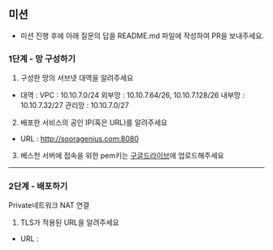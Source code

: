 ## 미션

* 미션 진행 후에 아래 질문의 답을 README.md 파일에 작성하여 PR을 보내주세요.

### 1단계 - 망 구성하기
1. 구성한 망의 서브넷 대역을 알려주세요
- 대역 : 
VPC : 10.10.7.0/24
외부망 : 10.10.7.64/26, 10.10.7.128/26
내부망 : 10.10.7.32/27
관리망 : 10.10.7.0/27
2. 배포한 서비스의 공인 IP(혹은 URL)를 알려주세요

- URL : http://sooragenius.com:8080

3. 베스천 서버에 접속을 위한 pem키는 [구글드라이브](https://drive.google.com/drive/folders/1dZiCUwNeH1LMglp8dyTqqsL1b2yBnzd1?usp=sharing)에 업로드해주세요

---

### 2단계 - 배포하기
Private네트워크 NAT 연결
1. TLS가 적용된 URL을 알려주세요

- URL : 

